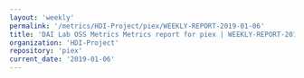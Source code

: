 ```yaml
---
layout: 'weekly'
permalink: '/metrics/HDI-Project/piex/WEEKLY-REPORT-2019-01-06'
title: 'DAI Lab OSS Metrics Metrics report for piex | WEEKLY-REPORT-2019-01-06'
organization: 'HDI-Project'
repository: 'piex'
current_date: '2019-01-06'
---
```

